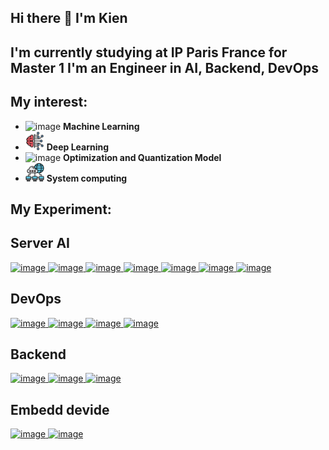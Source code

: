## Hi there 👋 I'm Kien 
## I'm currently studying at IP Paris France for Master 1 I'm an Engineer in AI, Backend, DevOps  

## My interest: 
- <img src="https://github.com/KienVNFR/KienVNFR/assets/110092013/e6328f3a-4dbd-4d55-abfe-7226621de7fb" width="30" height="30" alt="image"> __Machine Learning__
- <img src="https://github.com/KienVNFR/classe/blob/main/artificial-intelligence.png" width="30" height="30" alt="image"> __Deep Learning__
- <img src="https://github.com/KienVNFR/KienVNFR/assets/110092013/26e71e1e-2f26-43d7-a258-ffd934d9a462" width="30" height="30" alt="image"> __Optimization and Quantization Model__
- <img src="https://github.com/KienVNFR/classe/blob/main/computer.png" width="30" height="30" alt="image"> __System computing__

## My Experiment: 

## Server AI
<a href="https://onnx.ai/">
  <img src="https://github.com/KienVNFR/KienVNFR/assets/110092013/4eee8d10-6c6f-45aa-ad7f-33b47a302162" width="140" height="60" alt="image">
</a>

<a href="https://github.com/triton-inference-server/server">
  <img src="https://github.com/KienVNFR/KienVNFR/assets/110092013/aa36d3dc-2ab1-44cc-8e80-28c21572059b" width="140" height="60" alt="image">
</a>

<a href="https://pytorch.org/">
  <img src="https://github.com/KienVNFR/KienVNFR/assets/110092013/e671c8c4-3aaf-476c-9c66-6f04efd6d799" width="140" height="60" alt="image">
</a>

<a href="https://developer.nvidia.com/tensorrt">
  <img src="https://github.com/KienVNFR/KienVNFR/assets/110092013/f6217ab2-d0c9-4f6d-9e5f-c14efce89e5f" width="130" height="60" alt="image">
</a>

<a href="https://scikit-learn.org/stable/">
  <img src="https://github.com/KienVNFR/KienVNFR/assets/110092013/6d11f28d-0c57-4991-a5ee-d67caeac1cc7" width="140" height="60" alt="image">
</a>
<a href="https://xgboost.readthedocs.io/en/stable/">
  <img src="https://github.com/KienVNFR/KienVNFR/assets/110092013/3febb72d-907b-4c39-b3bb-bf1bb298fbe4" width="140" height="60" alt="image">
</a>
<a href="https://xgboost.readthedocs.io/en/stable/">
  <img src="https://github.com/KienVNFR/KienVNFR/assets/110092013/f3b6767a-ec2e-46c4-aae4-34344991fb13" width="140" height="60" alt="image">
</a> 

## DevOps

<a href="https://xgboost.readthedocs.io/en/stable/">
  <img src="https://github.com/KienVNFR/KienVNFR/assets/110092013/414c03ff-ad70-4564-a142-28dd832a4b6a" width="140" height="70" alt="image">
</a> 

<a href="https://xgboost.readthedocs.io/en/stable/">
  <img src="https://github.com/KienVNFR/KienVNFR/assets/110092013/be0d0359-a434-4e62-8eb2-2293732be57d" width="140" height="70" alt="image">
</a>

<a href="https://xgboost.readthedocs.io/en/stable/">
  <img src="https://github.com/KienVNFR/KienVNFR/assets/110092013/2f63e8b8-e841-4707-b8a1-c5161cbfa87a" width="170" height="70" alt="image">
</a> 

<a href="https://xgboost.readthedocs.io/en/stable/">
  <img src="https://github.com/KienVNFR/KienVNFR/assets/110092013/51b3e7c7-c111-4763-84cb-865541076895" width="170" height="70" alt="image">
</a> 

## Backend

<a href="https://xgboost.readthedocs.io/en/stable/">
  <img src="https://github.com/KienVNFR/KienVNFR/assets/110092013/6ffad9f8-c4e0-4435-b9e8-423d04ac10ed" width="170" height="70" alt="image">
</a> 
<a href="https://xgboost.readthedocs.io/en/stable/">
  <img src="https://github.com/KienVNFR/KienVNFR/assets/110092013/50127fe0-8d53-4402-a86f-abd3fad09baf" width="170" height="70" alt="image">
</a>
<a href="https://xgboost.readthedocs.io/en/stable/">
  <img src="https://github.com/KienVNFR/KienVNFR/assets/110092013/63ac3bc3-cd74-434a-8e0e-c4657c01ee6d" width="170" height="70" alt="image">
</a> 

## Embedd devide 

<a href="https://xgboost.readthedocs.io/en/stable/">
  <img src="https://github.com/KienVNFR/KienVNFR/assets/110092013/edf1b6c7-5d0e-400e-ac3e-3fce430bfae9" width="170" height="70" alt="image">
</a> 
<a href="https://xgboost.readthedocs.io/en/stable/">
  <img src="https://github.com/KienVNFR/KienVNFR/assets/110092013/b771f910-473b-4fda-9b05-22d4a03159f3" width="170" height="70" alt="image">
</a> 


<!--
**KienVNFR/KienVNFR** is a ✨ _special_ ✨ repository because its `README.md` (this file) appears on your GitHub profile.
DALI triton, ONNX, Pytorch, TRITON Server, TENSORT 
DevOps: 
Kserver, Grafana, microservice, K8s, Docker   
backend: 
Fastapi,restapi,Http,GRPC 
Embedd devide: 
Zigbee,STM,esp8266,LoRaWAN,.. 
Here are some ideas to get you started:

- 🔭 I’m currently working on ...
- 🌱 I’m currently learning ...
- 👯 I’m looking to collaborate on ...
- 🤔 I’m looking for help with ...
- 💬 Ask me about ...
- 📫 How to reach me: ...
- 😄 Pronouns: ...
- ⚡ Fun fact: ...
-->
